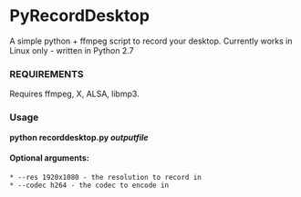 PyRecordDesktop
===============

A simple python + ffmpeg script to record your desktop. Currently works in Linux only - written in Python 2.7

### REQUIREMENTS

Requires ffmpeg, X, ALSA, libmp3.

### Usage 

**python recorddesktop.py _outputfile_**

#### Optional arguments:
    * --res 1920x1080 - the resolution to record in
    * --codec h264 - the codec to encode in
